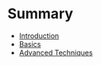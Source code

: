 # Summary

* [Introduction](README.md)
* [Basics](chapter1.md)
* [Advanced Techniques](chapter3.md)

